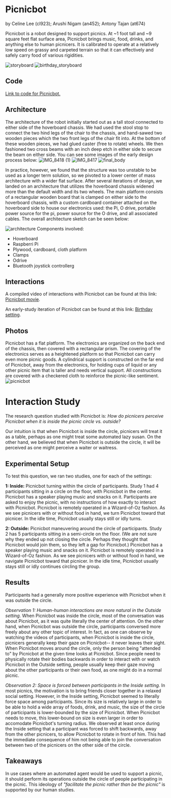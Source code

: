 # Picnicbot

by Celine Lee (cl923); Arushi Nigam (an452); Antony Tajan (at674)

Picnicbot is a robot designed to support picnics. At ~1 foot tall and ~9 square feet flat surface area, Picnicbot brings music, food, drinks, and anything else to human picnicers. It is calibrated to operate at a relatively low speed on grassy and carpeted terrain so that it can effectively and safely carry food of various rigidities.

![storyboard](Lab6/storyboard.jpg?raw=true)
![birthday_storyboard](Lab7/storyboard.png)

## Code
[Link to code for Picnicbot.](https://github.com/Arushi1912/Mobile_HRI_Lab_Hub)

## Architecture

The architecture of the robot initially started out as a tall stool connected to either side of the hoverboard chassis. We had used the stool stop to connect the two hind legs of the chair to the chassis, and hand-sawed two wooden pieces which the two front legs of the chair fit into. At the bottom of these wooden pieces, we had glued caster (free to rotate) wheels. We then fashioned two cross beams with an inch deep etch in either side to secure the beam on either side. You can see some images of the early design process below:
![IMG_8418 (1)](https://github.com/antonytahan/Mobile_HRI_Lab_Hub/assets/36029438/cd1d78fe-b0ef-404a-970e-951c24730acc)
![IMG_8417](https://github.com/antonytahan/Mobile_HRI_Lab_Hub/assets/36029438/8a65d053-0172-4196-b524-e3a79cd8a3fb)
![final_body](https://github.com/antonytahan/Mobile_HRI_Lab_Hub/assets/36029438/55d83ee6-a404-475c-ab90-96cbbcfcd83f)


In practice, however, we found that the structure was too unstable to be used as a longer term solution, so we pivoted to a lower center of mass architecture with a wider flat surface.
After several iterations of design, we landed on an architecture that utilizes the hoverboard chassis widened more than the default width and its two wheels. The main platform consists of a rectangular wooden board that is clamped on either side to the hoverboard chassis, with a custom cardboard container attached on the hoverboard side to house our electronics used: the Pi, O drive, portable power source for the pi, power source for the O drive, and all associated cables. The overall architecture sketch can be seen below:

![architecture](https://github.com/celine-lee/Mobile_HRI_Lab_Hub/assets/22714518/543ca47d-fc7b-4530-9b36-78d093bfc06f)
Components involved:
* Hoverboard
* Raspberri Pi
* Plywood, cardboard, cloth platform
* Clamps
* Odrive
* Bluetooth joystick controllerg

## Interactions
A compiled video of interactions with Picnicbot can be found at this link: [Picnicbot movie](https://drive.google.com/file/d/1ZNNgP3XWHHizdWEf-BpbTmtPwc-Q37ql/view?usp=share_link).

An early-study iteration of Picnicbot can be found at this link: [Birthday setting](https://drive.google.com/file/d/12mH_IeXst_O7y7-rBL7wbF19mndPTdtT/view?usp=sharing).

## Photos
Picnicbot has a flat platform. The electronics are organized on the back end of the chassis, then covered with a rectangular prism. The covering of the electronics serves as a heightened platform so that Picnicbot can carry even more picnic goods. A cylindrical support is constructed on the far end of Picnicbot, away from the electronics, for holding cups of liquid or any other picnic item that is taller and needs vertical support. All constructions are covered with a checkered cloth to reinforce the picnic-like sentiment.
![picnicbot](picnicbot.jpeg)

# Interaction Study

The research question studied with Picnicbot is: *How do picnicers perceive Picnicbot when it is inside the picnic circle vs. outside?*

Our intuition is that when Picnicbot is inside the circle, picnicers will treat it as a table, perhaps as one might treat some automated lazy susan. On the other hand, we believed that when Picnicbot is outside the circle, it will be perceived as one might perceive a waiter or waitress.

## Experimental Setup
To test this question, we ran two studies, one for each of the settings:

**1: Inside:** Picnicbot turning within the circle of participants.
Study 1 had 4 participants sitting in a circle on the floor, with Picnicbot in the center. Picnicbot has a speaker playing music and snacks on it. Participants are asked to enjoy the picnic, with no instructions of how exactly to interact with Picnicbot. 
Picnicbot is remotely operated in a Wizard-of-Oz fashion. As we see picnicers with or without food in hand, we turn Picnicbot toward that picnicer. In the idle time, Picnicbot usually stays still or idly turns. 

**2: Outside:** Picnicbot maneuvering around the circle of participants.
Study 2 has 5 participants sitting in a semi-circle on the floor. (We are not sure why they ended up not closing the circle. Perhaps they thought that Picnicbot would join them, so they left a gap for Picnicbot.) Picnicbot has a speaker playing music and snacks on it.
Picnicbot is remotely operated in a Wizard-of-Oz fashion. As we see picnicers with or without food in hand, we navigate Picnicbot toward that picnicer. In the idle time, Picnicbot usually stays still or idly continues circling the group. 

## Results
Participants had a generally more positive experience with Picnicbot when it was outside the circle. 

*Observation 1: Human-human interactions are more natural in the Outside setting.* When Picnicbot was inside the circle, most of the conversation was about Picnicbot, as it was quite literally the center of attention. On the other hand, when Picnicbot was outside the circle, participants conversed more freely about any other topic of interest. 
In fact, as one can observe by watching the videos of participants, when Picnicbot is inside the circle, picnicers generally keep their gaze on Picnicbot-- it never leaves their sight. When Picnicbot moves around the circle, only the person being "attended to" by Picnicbot at the given time looks at Picnicbot.
Since people need to physically rotate their bodies backwards in order to interact with or watch Picnicbot in the Outside setting, people usually keep their gaze moving about the other participants or their own food, as one might do in a normal picnic.

*Observation 2: Space is forced between participants in the Inside setting.* In most picnics, the motivation is to bring friends closer together in a relaxed social setting. 
However, in the Inside setting, Picnicbot seemed to literally force space among participants. Since its size is relatively large in order to be able to hold a wide array of foods, drink, and music, the size of the circle of participants is lower-bounded by the size of Picnicbot. 
When Picnicbot needs to move, this lower-bound on size is even larger in order to accomodate Picnicbot's turning radius. We observed at least once during the Inside setting that a participant was forced to shift backwards, away from the other picnicers, to allow Picnicbot to rotate in front of him. 
This had the immediate consequence of him not being able to join the conversation between two of the picnicers on the other side of the circle.


## Takeaways
In use cases where an automated agent would be used to support a picnic, it should perform its operations outside the circle of people participating in the picnic. 
This ideology of *"facilitate the picnic rather than be the picnic"* is supported by our human studies. 
